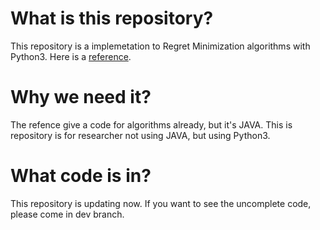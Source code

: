 # What is this repository?

This repository is a implemetation to Regret Minimization algorithms with Python3. Here is a [reference](https://stevengong.co/notes/Counterfactual-Regret-Minimization).

# Why we need it?

The refence give a code for algorithms already, but it's JAVA. This is repository is for researcher not using JAVA, but using Python3.

# What code is in?

This repository is updating now. If you want to see the uncomplete code, please come in dev branch.